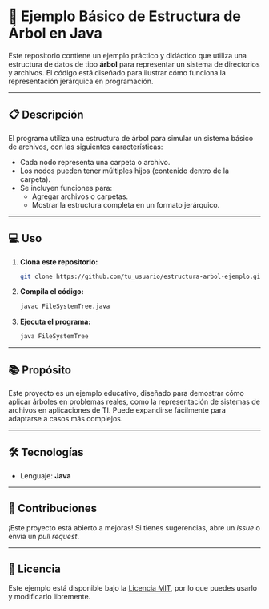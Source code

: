 # 📂 Ejemplo Básico de Estructura de Árbol en Java

Este repositorio contiene un ejemplo práctico y didáctico que utiliza una estructura de datos de tipo **árbol** para representar un sistema de directorios y archivos. El código está diseñado para ilustrar cómo funciona la representación jerárquica en programación.

---

## 📋 Descripción

El programa utiliza una estructura de árbol para simular un sistema básico de archivos, con las siguientes características:

- Cada nodo representa una carpeta o archivo.
- Los nodos pueden tener múltiples hijos (contenido dentro de la carpeta).
- Se incluyen funciones para:
  - Agregar archivos o carpetas.
  - Mostrar la estructura completa en un formato jerárquico.

---

## 💻 Uso

1. **Clona este repositorio:**
   ```bash
   git clone https://github.com/tu_usuario/estructura-arbol-ejemplo.git
   ```

2. **Compila el código:**
   ```bash
   javac FileSystemTree.java
   ```

3. **Ejecuta el programa:**
   ```bash
   java FileSystemTree
   ```

---

## 📚 Propósito

Este proyecto es un ejemplo educativo, diseñado para demostrar cómo aplicar árboles en problemas reales, como la representación de sistemas de archivos en aplicaciones de TI. Puede expandirse fácilmente para adaptarse a casos más complejos.

---

## 🛠️ Tecnologías

- Lenguaje: **Java**

---

## 🤝 Contribuciones

¡Este proyecto está abierto a mejoras! Si tienes sugerencias, abre un *issue* o envía un *pull request*. 

---

## 📄 Licencia

Este ejemplo está disponible bajo la [Licencia MIT](LICENSE), por lo que puedes usarlo y modificarlo libremente.
